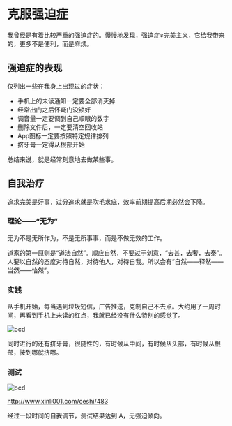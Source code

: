 # 克服强迫症

我曾经是有着比较严重的强迫症的。慢慢地发现，强迫症≠完美主义，它给我带来的，更多不是便利，而是麻烦。

## 强迫症的表现

仅列出一些在我身上出现过的症状：

* 手机上的未读通知一定要全部消灭掉
* 经常出门之后怀疑门没锁好
* 调音量一定要调到自己顺眼的数字
* 删除文件后，一定要清空回收站
* App图标一定要按照特定规律排列
* 挤牙膏一定得从根部开始

总结来说，就是经常刻意地去做某些事。

## 自我治疗

追求完美是好事，过分追求就是吹毛求疵，效率前期提高后期必然会下降。

### 理论——“无为”

无为不是无所作为，不是无所事事，而是不做无效的工作。

道家的第一原则是“道法自然”。顺应自然，不要过于刻意，“去甚，去奢，去泰”。人要以自然的态度对待自然，对待他人，对待自我。所以会有“自然——释然——当然——怡然”。

### 实践

从手机开始，每当遇到垃圾短信，广告推送，克制自己不去点。大约用了一周时间，再看到手机上未读的红点，我就已经没有什么特别的感觉了。

![ocd](https://cloud.githubusercontent.com/assets/1890238/22811899/a321f4ce-ef7c-11e6-93a2-f3a169fd6d37.png)

同时进行的还有挤牙膏，很随性的，有时候从中间，有时候从头部，有时候从根部，按到哪就挤哪。

### 测试

![ocd](https://cloud.githubusercontent.com/assets/1890238/22812219/73b0cf1a-ef7e-11e6-9af7-5b3a0b2b048d.jpg)

<http://www.xinli001.com/ceshi/483>

经过一段时间的自我调节，测试结果达到 A，无强迫倾向。
